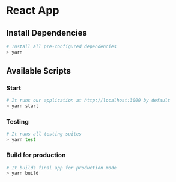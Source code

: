 # React App

## Install Dependencies

```bash
# Install all pre-configured dependencies
> yarn
```

## Available Scripts

### Start

```bash
# It runs our application at http://localhost:3000 by default
> yarn start
```

### Testing

```bash
# It runs all testing suites
> yarn test
```

### Build for production

```bash
# It builds final app for production mode
> yarn build
```

